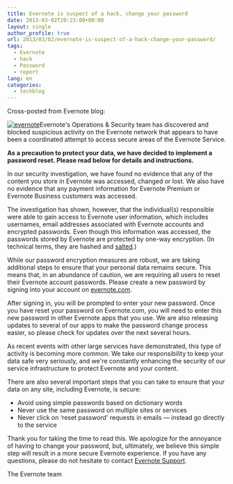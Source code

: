 ```yaml
---
title: Evernote is suspect of a hack, change your password
date: 2013-03-02T20:23:00+00:00
layout: single
author_profile: true
url: 2013/03/02/evernote-is-suspect-of-a-hack-change-your-password/
tags:
  - Evernote
  - hack
  - Password
  - report
lang: en
categories: 
  - techblog
---
```

Cross-posted from Evernote blog:

[![evernote](http://lh4.ggpht.com/-_8i90WEpYrY/UTJZhX3knQI/AAAAAAAAH7E/s4XJA8Y3sqA/evernote_thumb.jpg?imgmax=800 "evernote")](http://lh3.ggpht.com/-ewIxoQhArCg/UTJZV4kRbdI/AAAAAAAAH68/yhn70b2wdyw/s1600-h/evernote%25255B2%25255D.jpg)Evernote's Operations & Security team has discovered and blocked suspicious activity on the Evernote network that appears to have been a coordinated attempt to access secure areas of the Evernote Service. 

**As a precaution to protect your data, we have decided to implement a password reset. Please read below for details and instructions.** 

In our security investigation, we have found no evidence that any of the content you store in Evernote was accessed, changed or lost. We also have no evidence that any payment information for Evernote Premium or Evernote Business customers was accessed. 

The investigation has shown, however, that the individual(s) responsible were able to gain access to Evernote user information, which includes usernames, email addresses associated with Evernote accounts and encrypted passwords. Even though this information was accessed, the passwords stored by Evernote are protected by one-way encryption. (In technical terms, they are hashed and [salted](http://en.wikipedia.org/wiki/Salt_(cryptography)).) 

While our password encryption measures are robust, we are taking additional steps to ensure that your personal data remains secure. This means that, in an abundance of caution, we are requiring all users to reset their Evernote account passwords. Please create a new password by signing into your account on [evernote.com](https://www.evernote.com/Login.action). 

After signing in, you will be prompted to enter your new password. Once you have reset your password on Evernote.com, you will need to enter this new password in other Evernote apps that you use. We are also releasing updates to several of our apps to make the password change process easier, so please check for updates over the next several hours. 

As recent events with other large services have demonstrated, this type of activity is becoming more common. We take our responsibility to keep your data safe very seriously, and we're constantly enhancing the security of our service infrastructure to protect Evernote and your content. 

There are also several important steps that you can take to ensure that your data on any site, including Evernote, is secure: 

  * Avoid using simple passwords based on dictionary words 
  * Never use the same password on multiple sites or services 
  * Never click on &#8216;reset password' requests in emails — instead go directly to the service

Thank you for taking the time to read this. We apologize for the annoyance of having to change your password, but, ultimately, we believe this simple step will result in a more secure Evernote experience. If you have any questions, please do not hesitate to contact [Evernote Support](http://evernote.com/contact/support/). 

The Evernote team
